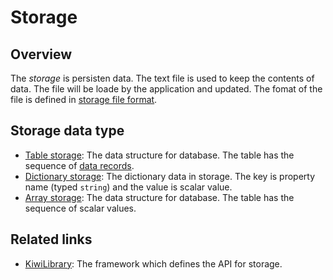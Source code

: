 # Storage

## Overview

The *storage* is persisten data. The text file is used to keep
the contents of data. The file will be loade by the application
and updated.
The fomat of the file is defined in [storage file format](https://github.com/steelwheels/KiwiScript/blob/master/KiwiLibrary/Document/Format/StorageFormat.md).

## Storage data type
* [Table storage](TableStorage.md): The data structure for database. The table has the sequence of [data records](https://github.com/steelwheels/KiwiScript/blob/master/KiwiLibrary/Document/Class/Record.md).
* [Dictionary storage](DictionaryStorage.md): The dictionary data in storage. The key is property name (typed `string`) and the value is scalar value.
* [Array storage](ArrayStorage.md): The data structure for database. The table has the sequence of scalar values.

## Related links
* [KiwiLibrary](https://github.com/steelwheels/KiwiScript/tree/master/KiwiLibrary): The framework which defines the API for storage.
